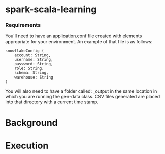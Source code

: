 # spark-scala-learning

### Requirements

You'll need to have an application.conf file created with elements appropriate for your environment.  An example of that file is as follows:

```
snowflakeConfig (
    account: String,
    username: String,
    password: String,
    role: String,
    schema: String,
    warehouse: String
)
```
You will also need to have a folder called: _output in the same location in which you are running the gen-data class.  CSV files generated are placed into that directory with a current time stamp.

# Background

# Execution
